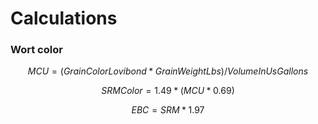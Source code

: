 # Calculations

### Wort color

$$
MCU = (Grain ColorLovibond * Grain Weight Lbs)/VolumeIn UsGallons
$$

$$
SRM Color = 1.49 * (MCU * 0.69)
$$

$$
EBC = SRM * 1.97
$$

